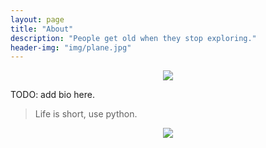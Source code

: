 ```yaml
---
layout: page
title: "About"
description: "People get old when they stop exploring."
header-img: "img/plane.jpg"
---
```


<center>
    <p><img src="http://dreamofbook.qiniudn.com/Zero.png" align="center"></p>
</center>

TODO: add bio here.


> Life is short, use python.

<center>
    <p><img src="http://dreamofbook.qiniudn.com/hacker.png" align="center"></p>
</center>
